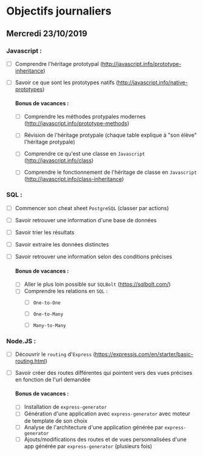 # Objectifs journaliers

## Mercredi 23/10/2019

### Javascript : 

* [ ] Comprendre l'héritage prototypal (http://javascript.info/prototype-inheritance)
* [ ] Savoir ce que sont les prototypes natifs (http://javascript.info/native-prototypes)


  #### Bonus de vacances :
  * [ ] Comprendre les méthodes protypales modernes (http://javascript.info/prototype-methods)
  * [ ] Révision de l'héritage protypale (chaque table explique à "son élève" l'héritage protypale)

  * [ ] Comprendre ce qu'est une classe en `Javascript` (http://javascript.info/class)
  * [ ] Comprendre le fonctionnement de l'héritage de classe en `Javascript` (http://javascript.info/class-inheritance)



### SQL :

* [ ] Commencer son cheat sheet `PostgreSQL` (classer par actions)
* [ ] Savoir retrouver une information d'une base de données
* [ ] Savoir trier les résultats
* [ ] Savoir extraire les données distinctes
* [ ] Savoir retrouver une information selon des conditions précises

  #### Bonus de vacances :
  * [ ] Aller le plus loin possible sur `SQLBolt` (https://sqlbolt.com/)
  * [ ] Comprendre les relations en `SQL` :
    * [ ] `One-to-One`
    * [ ] `One-to-Many`
    * [ ] `Many-to-Many`



### Node.JS : 

* [ ] Découvrir le `routing` d'`Express` (https://expressjs.com/en/starter/basic-routing.html)
* [ ] Savoir créer des routes différentes qui pointent vers des vues précises en fonction de l'url demandée

  #### Bonus de vacances :
  * [ ] Installation de `express-generator`
  * [ ] Génération d'une application avec `express-generator` avec moteur de template de son choix
  * [ ] Analyse de l'architecture d'une application générée par `express-generator`
  * [ ] Ajouts/modifications des routes et de vues personnalisées d'une app générée par `express-generator` (plusieurs fois)
